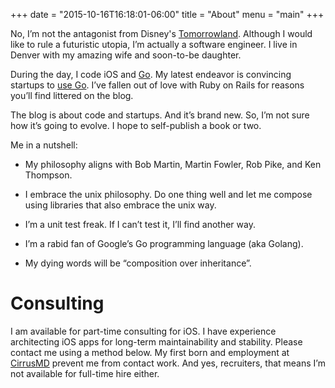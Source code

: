 +++
date = "2015-10-16T16:18:01-06:00"
title = "About"
menu = "main"
+++

No, I’m not the antagonist from Disney's [Tomorrowland](http://disney.wikia.com/wiki/David_Nix).   Although I would like to rule a futuristic utopia, I’m actually a software engineer.  I live in Denver with my amazing wife and soon-to-be daughter.

During the day, I code iOS and [Go](https://golang.org).  My latest endeavor is convincing startups to [use Go](https://github.com/DavidNix/modern-web-apps-in-go).  I’ve fallen out of love with Ruby on Rails for reasons you’ll find littered on the blog.

The blog is about code and startups.  And it’s brand new.  So, I’m not sure how it’s going to evolve.  I hope to self-publish a book or two.

Me in a nutshell:

* My philosophy aligns with Bob Martin, Martin Fowler, Rob Pike, and Ken Thompson.

* I embrace the unix philosophy.  Do one thing well and let me compose using libraries that also embrace the  unix way.

* I’m a unit test freak.  If I can’t test it, I’ll find another way.

* I’m a rabid fan of Google’s Go programming language (aka Golang).

* My dying words will be “composition over inheritance”.

# Consulting

I am available for part-time consulting for iOS.  I have experience architecting iOS apps for long-term maintainability and stability.  Please contact me using a method below.  My first born and employment at [CirrusMD](http://cirrusmd.com) prevent me from contact work.  And yes, recruiters, that means I’m not available for full-time hire either.  
